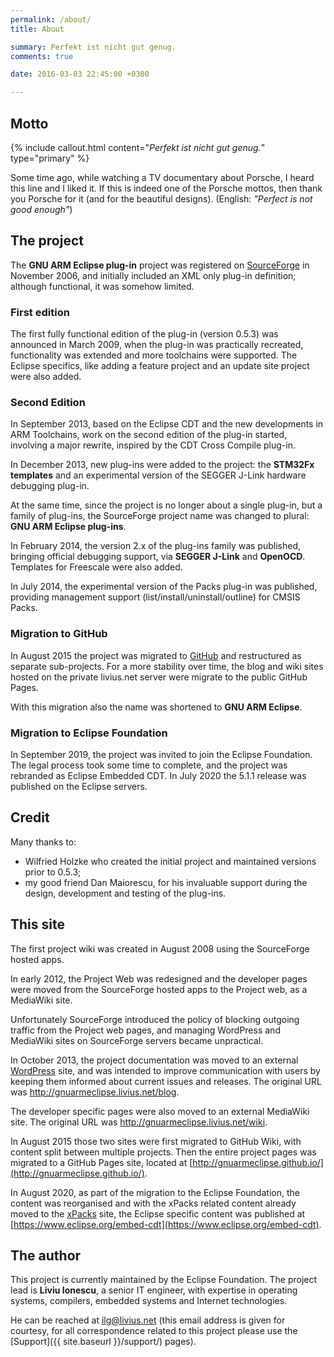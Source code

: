 ```yaml
---
permalink: /about/
title: About

summary: Perfekt ist nicht gut genug.
comments: true

date: 2016-03-03 22:45:00 +0300

---
```


## Motto

{% include callout.html content="_Perfekt ist nicht gut genug._" type="primary" %}

Some time ago, while watching a TV documentary about Porsche, I heard
this line and I liked it. If this is indeed one of the Porsche mottos,
then thank you Porsche for it (and for the beautiful designs).
(English: _"Perfect is not good enough"_)

## The project

The **GNU ARM Eclipse plug-in** project was registered on
[SourceForge](http://sourceforge.net/projects/gnuarmeclipse/) in
November 2006, and initially included an XML only plug-in definition;
although functional, it was somehow limited.

### First edition

The first fully functional edition of the plug-in (version 0.5.3) was
announced in March 2009, when the plug-in was practically recreated,
functionality was extended and more toolchains were supported. The
Eclipse specifics, like adding a feature project and an update site
project were also added.

### Second Edition

In September 2013, based on the Eclipse CDT and the new developments
in ARM Toolchains, work on the second edition of the plug-in started,
involving a major rewrite, inspired by the CDT Cross Compile plug-in.

In December 2013, new plug-ins were added to the project: the
**STM32Fx templates** and an experimental version of the SEGGER
J-Link hardware debugging plug-in.

At the same time, since the project is no longer about a single plug-in,
but a family of plug-ins, the SourceForge project name was changed to
plural: **GNU ARM Eclipse plug-ins**.

In February 2014, the version 2.x of the plug-ins family was published,
bringing official debugging support, via **SEGGER J-Link** and **OpenOCD**.
Templates for Freescale were also added.

In July 2014, the experimental version of the Packs plug-in was published,
providing management support (list/install/uninstall/outline) for CMSIS Packs.

### Migration to GitHub

In August 2015 the project was migrated to
[GitHub](https://github.com/gnuarmeclipse) and restructured as separate
sub-projects. For a more stability over time, the blog and wiki sites
hosted on the private livius.net server were migrate to the public
GitHub Pages.

With this migration also the name was shortened to **GNU ARM Eclipse**.

### Migration to Eclipse Foundation

In September 2019, the project was invited to join the Eclipse Foundation.
The legal process took some time to complete, and the project was
rebranded as Eclipse Embedded CDT. In July 2020 the 5.1.1
release was published on the Eclipse servers.

## Credit

Many thanks to:

- Wilfried Holzke who created the initial project and maintained versions
prior to 0.5.3;
- my good friend Dan Maiorescu, for his invaluable support during the design,
development and testing of the plug-ins.

## This site

The first project wiki was created in August 2008 using the SourceForge
hosted apps.

In early 2012, the Project Web was redesigned and the developer pages
were moved from the SourceForge hosted apps to the Project web, as a
MediaWiki site.

Unfortunately SourceForge introduced the policy of blocking outgoing
traffic from the Project web pages, and managing WordPress and MediaWiki
sites on SourceForge servers became unpractical.

In October 2013, the project documentation was moved to an external
[WordPress](http://wordpress.org/) site, and was intended to improve
communication with users by keeping them informed about current issues
and releases. The original URL was http://gnuarmeclipse.livius.net/blog.

The developer specific pages were also moved to an external MediaWiki site.
The original URL was http://gnuarmeclipse.livius.net/wiki.

In August 2015 those two sites were first migrated to GitHub Wiki, with
content split between multiple projects. Then the entire project pages
was migrated to a GitHub Pages site, located at
[http://gnuarmeclipse.github.io/](http://gnuarmeclipse.github.io/).

In August 2020, as part of the migration to the Eclipse Foundation,
the content was reorganised and with the xPacks related content
already moved to the [xPacks](https://xpack.github.io) site,
the Eclipse specific content was published at
[https://www.eclipse.org/embed-cdt](https://www.eclipse.org/embed-cdt).

## The author

This project is currently maintained by the Eclipse Foundation.
The project lead is **Liviu Ionescu**, a senior IT
engineer, with expertise in operating systems, compilers, embedded
systems and Internet technologies.

He can be reached at [ilg@livius.net](mailto:ilg@livius.net)
(this email address is given for courtesy, for all correspondence
related to this project please use the
[Support]({{ site.baseurl }}/support/) pages).
